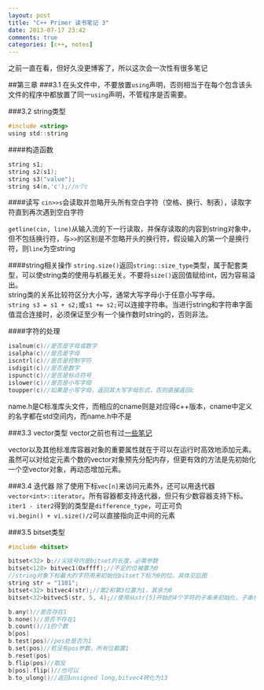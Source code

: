 ```yaml
---
layout: post
title: "C++ Primer 读书笔记 3"
date: 2013-07-17 23:42
comments: true
categories: [c++, notes]
---
```

之前一直在看，但好久没更博客了，所以这次会一次性有很多笔记
<!--more-->
##第三章
###3.1
在头文件中，不要放置`using`声明，否则相当于在每个包含该头文件的程序中都放置了同一`using`声明，不管程序是否需要。

###3.2 string类型
```c
#include <string>
using std::string
```

####构造函数
```c
string s1;
string s2(s1);
string s3("value");
string s4(n,'c');//n个c
```
####读写
`cin>>s`会读取并忽略开头所有空白字符（空格、换行、制表），读取字符直到再次遇到空白字符

`getline(cin, line)`从输入流的下一行读取，并保存读取的内容到string对象中，但不包括换行符，与`>>`的区别是不忽略开头的换行符，假设输入的第一个是换行符，则`line`为空string

####string相关操作
`string.size()`返回`string::size_type`类型，属于配套类型，可以使string类的使用与机器无关。不要将`size()`返回值赋给int，因为容易溢出。  
string类的关系比较符区分大小写，通常大写字母小于任意小写字母。  
`string s3 = s1 + s2;`或`s1 += s2;`可以连接字符串。当进行string和字符串字面值混合连接时，必须保证至少有一个操作数时string的，否则非法。

####字符的处理
```c
isalnum(c)//是否是字母或数字
isalpha(c)//是否是字母
iscntrl(c)//是否是控制字符
isdigit(c)//是否是数字
ispunct(c)//是否是标点符号
islower(c)//是否是小写字母
toupper(c)//如果是小写字母，返回其大写字母形式，否则直接返回c
```

name.h是C标准库头文件，而相应的cname则是对应得c++版本，cname中定义的名字都在std空间内，而name.h中不是

###3.3 vector类型
vector之前也有过[一些笔记](/blog/2013/03/14/data-structures-notes-3/)

vector以及其他标准库容器对象的重要属性就在于可以在运行时高效地添加元素。虽然可以对给定元素个数的vector对象预先分配内存，但更有效的方法是先初始化一个空vector对象，再动态增加元素。

###3.4 迭代器
除了使用下标`vec[n]`来访问元素外，还可以用迭代器`vector<int>::iterator`。所有容器都支持迭代器，但只有少数容器支持下标。  
`iter1 - iter2`得到的类型是`difference_type`，可正可负  
`vi.begin() + vi.size()/2`可以直接指向正中间的元素

###3.5 bitset类型
```c
#include <bitset>

bitset<32> b;//尖括号内是bitset的长度，必需参数
bitset<128> bitvec1(Oxffff);//不足的位被置为0
//string对象下标最大的字符用来初始化bitset下标为0的位。具体见后图
string str = "1101";
bitset<32> bitvec4(str);//第2和第3位置为1，其余为0
bitset<32>bitvec5(str, 5, 4);//使用从str[5]开始的4个字符的子串来初始化，子串也是从右向左

b.any()//是否存在1
b.none()//是否不存在1
b.count()//1的个数
b[pos]
b.test(pos)//pos处是否为1
b.set(pos)//若没有pos参数，所有位都置1
b.reset(pos)
b.flip(pos)//取反
b[pos].flip()//也可以
b.to_ulong()//返回unsigned long,bitvec4转化为13
```